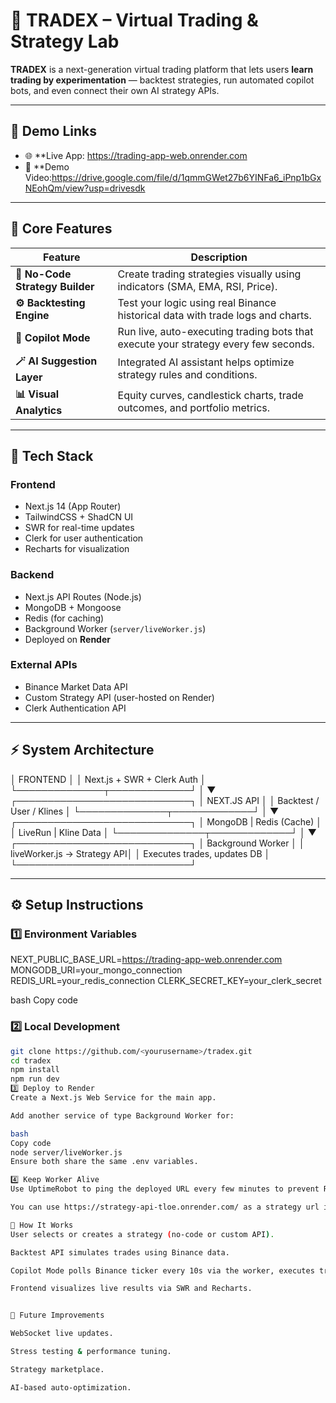 # 🧠 TRADEX – Virtual Trading & Strategy Lab

**TRADEX** is a next-generation virtual trading platform that lets users **learn trading by experimentation** — backtest strategies, run automated copilot bots, and even connect their own AI strategy APIs.

---

## 🚀 Demo Links

- 🌐 **Live App: https://trading-app-web.onrender.com
- 🎥 **Demo Video:https://drive.google.com/file/d/1qmmGWet27b6YINFa6_iPnp1bGxNEohQm/view?usp=drivesdk

---

## 🧩 Core Features

| Feature | Description |
|----------|--------------|
| **🧠 No-Code Strategy Builder** | Create trading strategies visually using indicators (SMA, EMA, RSI, Price). |
| **⚙️ Backtesting Engine** | Test your logic using real Binance historical data with trade logs and charts. |
| **🤖 Copilot Mode** | Run live, auto-executing trading bots that execute your strategy every few seconds. |
| **🪄 AI Suggestion Layer** | Integrated AI assistant helps optimize strategy rules and conditions. |
| **📊 Visual Analytics** | Equity curves, candlestick charts, trade outcomes, and portfolio metrics. |

---

## 🧱 Tech Stack

### **Frontend**
- Next.js 14 (App Router)
- TailwindCSS + ShadCN UI
- SWR for real-time updates
- Clerk for user authentication
- Recharts for visualization

### **Backend**
- Next.js API Routes (Node.js)
- MongoDB + Mongoose
- Redis (for caching)
- Background Worker (`server/liveWorker.js`)
- Deployed on **Render**

### **External APIs**
- Binance Market Data API
- Custom Strategy API (user-hosted on Render)
- Clerk Authentication API

---

## ⚡ System Architecture

│ FRONTEND │
│ Next.js + SWR + Clerk Auth │
└──────────────┬─────────────┘
│
▼
┌────────────────────────────┐
│ NEXT.JS API │
│ Backtest / User / Klines │
└──────────────┬─────────────┘
│
▼
┌────────────────────────────┐
│ MongoDB | Redis (Cache) │
│ LiveRun | Kline Data │
└──────────────┬─────────────┘
│
▼
┌────────────────────────────┐
│ Background Worker │
│ liveWorker.js → Strategy API│
│ Executes trades, updates DB │
└────────────────────────────┘


---

## ⚙️ Setup Instructions

### 1️⃣ Environment Variables
NEXT_PUBLIC_BASE_URL=https://trading-app-web.onrender.com
MONGODB_URI=your_mongo_connection
REDIS_URL=your_redis_connection
CLERK_SECRET_KEY=your_clerk_secret

bash
Copy code

### 2️⃣ Local Development
```bash
git clone https://github.com/<yourusername>/tradex.git
cd tradex
npm install
npm run dev
3️⃣ Deploy to Render
Create a Next.js Web Service for the main app.

Add another service of type Background Worker for:

bash
Copy code
node server/liveWorker.js
Ensure both share the same .env variables.

4️⃣ Keep Worker Alive
Use UptimeRobot to ping the deployed URL every few minutes to prevent Render from idling.

You can use https://strategy-api-tloe.onrender.com/ as a strategy url it has a simple logic if price goes above 100 sell and comes below 50 then buy.

🧠 How It Works
User selects or creates a strategy (no-code or custom API).

Backtest API simulates trades using Binance data.

Copilot Mode polls Binance ticker every 10s via the worker, executes trades, and stores results in MongoDB.

Frontend visualizes live results via SWR and Recharts.


🚧 Future Improvements

WebSocket live updates.

Stress testing & performance tuning.

Strategy marketplace.

AI-based auto-optimization.
